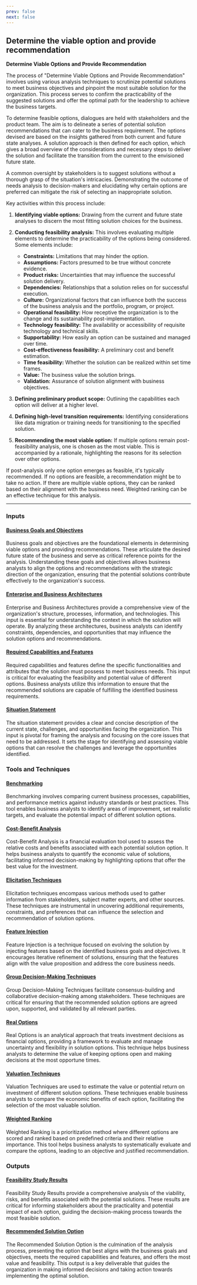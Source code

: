 ```yaml
---
prev: false
next: false
---
```


## Determine the viable option and provide recommendation

**Determine Viable Options and Provide Recommendation**

The process of "Determine Viable Options and Provide Recommendation" involves using various analysis techniques to scrutinize potential solutions to meet business objectives and pinpoint the most suitable solution for the organization. This process serves to confirm the practicability of the suggested solutions and offer the optimal path for the leadership to achieve the business targets.

To determine feasible options, dialogues are held with stakeholders and the product team. The aim is to delineate a series of potential solution recommendations that can cater to the business requirement. The options devised are based on the insights gathered from both current and future state analyses. A solution approach is then defined for each option, which gives a broad overview of the considerations and necessary steps to deliver the solution and facilitate the transition from the current to the envisioned future state.

A common oversight by stakeholders is to suggest solutions without a thorough grasp of the situation's intricacies. Demonstrating the outcome of needs analysis to decision-makers and elucidating why certain options are preferred can mitigate the risk of selecting an inappropriate solution.

Key activities within this process include:

1. **Identifying viable options:** Drawing from the current and future state analyses to discern the most fitting solution choices for the business.

2. **Conducting feasibility analysis:** This involves evaluating multiple elements to determine the practicability of the options being considered. Some elements include:

   - **Constraints:** Limitations that may hinder the option.
   - **Assumptions:** Factors presumed to be true without concrete evidence.
   - **Product risks:** Uncertainties that may influence the successful solution delivery.
   - **Dependencies:** Relationships that a solution relies on for successful execution.
   - **Culture:** Organizational factors that can influence both the success of the business analysis and the portfolio, program, or project.
   - **Operational feasibility:** How receptive the organization is to the change and its sustainability post-implementation.
   - **Technology feasibility:** The availability or accessibility of requisite technology and technical skills.
   - **Supportability:** How easily an option can be sustained and managed over time.
   - **Cost-effectiveness feasibility:** A preliminary cost and benefit estimation.
   - **Time feasibility:** Whether the solution can be realized within set time frames.
   - **Value:** The business value the solution brings.
   - **Validation:** Assurance of solution alignment with business objectives.

3. **Defining preliminary product scope:** Outlining the capabilities each option will deliver at a higher level.

4. **Defining high-level transition requirements:** Identifying considerations like data migration or training needs for transitioning to the specified solution.

5. **Recommending the most viable option:** If multiple options remain post-feasibility analysis, one is chosen as the most viable. This is accompanied by a rationale, highlighting the reasons for its selection over other options.

If post-analysis only one option emerges as feasible, it's typically recommended. If no options are feasible, a recommendation might be to take no action. If there are multiple viable options, they can be ranked based on their alignment with the business need. Weighted ranking can be an effective technique for this analysis.

---

### Inputs

#### [Business Goals and Objectives](/content/gist/business-analysis/inputs-outputs/assessment-of-business-value.md)

Business goals and objectives are the foundational elements in determining viable options and providing recommendations. These articulate the desired future state of the business and serve as critical reference points for the analysis. Understanding these goals and objectives allows business analysts to align the options and recommendations with the strategic direction of the organization, ensuring that the potential solutions contribute effectively to the organization's success.

#### [Enterprise and Business Architectures](/content/gist/business-analysis/inputs-outputs/assessment-of-business-value.md)

Enterprise and Business Architectures provide a comprehensive view of the organization's structure, processes, information, and technologies. This input is essential for understanding the context in which the solution will operate. By analyzing these architectures, business analysts can identify constraints, dependencies, and opportunities that may influence the solution options and recommendations.

#### [Required Capabilities and Features](/content/gist/business-analysis/inputs-outputs/assessment-of-business-value.md)

Required capabilities and features define the specific functionalities and attributes that the solution must possess to meet business needs. This input is critical for evaluating the feasibility and potential value of different options. Business analysts utilize this information to ensure that the recommended solutions are capable of fulfilling the identified business requirements.

#### [Situation Statement](/content/gist/business-analysis/inputs-outputs/assessment-of-business-value.md)

The situation statement provides a clear and concise description of the current state, challenges, and opportunities facing the organization. This input is pivotal for framing the analysis and focusing on the core issues that need to be addressed. It sets the stage for identifying and assessing viable options that can resolve the challenges and leverage the opportunities identified.

### Tools and Techniques

#### [Benchmarking](/content/gist/business-analysis/tools-techniques/benchmarking.md)

Benchmarking involves comparing current business processes, capabilities, and performance metrics against industry standards or best practices. This tool enables business analysts to identify areas of improvement, set realistic targets, and evaluate the potential impact of different solution options.

#### [Cost-Benefit Analysis](/content/gist/business-analysis/tools-techniques/benchmarking.md)

Cost-Benefit Analysis is a financial evaluation tool used to assess the relative costs and benefits associated with each potential solution option. It helps business analysts to quantify the economic value of solutions, facilitating informed decision-making by highlighting options that offer the best value for the investment.

#### [Elicitation Techniques](/content/gist/business-analysis/inputs-outputs/elicitation-results-unconfirmed-confirmed.md)

Elicitation techniques encompass various methods used to gather information from stakeholders, subject matter experts, and other sources. These techniques are instrumental in uncovering additional requirements, constraints, and preferences that can influence the selection and recommendation of solution options.

#### [Feature Injection](/content/gist/business-analysis/tools-techniques/benchmarking.md)

Feature Injection is a technique focused on evolving the solution by injecting features based on the identified business goals and objectives. It encourages iterative refinement of solutions, ensuring that the features align with the value proposition and address the core business needs.

#### [Group Decision-Making Techniques](/content/gist/business-analysis/tools-techniques/benchmarking.md)

Group Decision-Making Techniques facilitate consensus-building and collaborative decision-making among stakeholders. These techniques are critical for ensuring that the recommended solution options are agreed upon, supported, and validated by all relevant parties.

#### [Real Options](/content/gist/business-analysis/tools-techniques/benchmarking.md)

Real Options is an analytical approach that treats investment decisions as financial options, providing a framework to evaluate and manage uncertainty and flexibility in solution options. This technique helps business analysts to determine the value of keeping options open and making decisions at the most opportune times.

#### [Valuation Techniques](/content/gist/business-analysis/tools-techniques/benchmarking.md)

Valuation Techniques are used to estimate the value or potential return on investment of different solution options. These techniques enable business analysts to compare the economic benefits of each option, facilitating the selection of the most valuable solution.

#### [Weighted Ranking](/content/gist/business-analysis/tools-techniques/benchmarking.md)

Weighted Ranking is a prioritization method where different options are scored and ranked based on predefined criteria and their relative importance. This tool helps business analysts to systematically evaluate and compare the options, leading to an objective and justified recommendation.

### Outputs

#### [Feasibility Study Results](/content/gist/business-analysis/inputs-outputs/assessment-of-business-value.md)

Feasibility Study Results provide a comprehensive analysis of the viability, risks, and benefits associated with the potential solutions. These results are critical for informing stakeholders about the practicality and potential impact of each option, guiding the decision-making process towards the most feasible solution.

#### [Recommended Solution Option](/content/gist/business-analysis/inputs-outputs/assessment-of-business-value.md)

The Recommended Solution Option is the culmination of the analysis process, presenting the option that best aligns with the business goals and objectives, meets the required capabilities and features, and offers the most value and feasibility. This output is a key deliverable that guides the organization in making informed decisions and taking action towards implementing the optimal solution.
